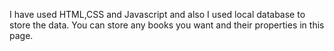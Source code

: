 I have used HTML,CSS and Javascript and also I used local database to store the data. You can store any books you want and their properties in this page.
